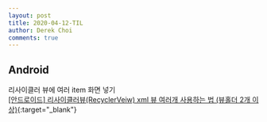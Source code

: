 ```yaml
---
layout: post
title: 2020-04-12-TIL
author: Derek Choi
comments: true
---
```


## Android
리사이클러 뷰에 여러 item 화면 넣기  
[\[안드로이드\] 리사이클러뷰(RecyclerVeiw) xml 뷰 여러개 사용하는 법 (뷰홀더 2개 이상)](https://youngest-programming.tistory.com/69){:target="_blank"}
